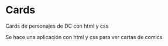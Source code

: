 # Cards
Cards de personajes de DC con html y css

Se hace una aplicación con html y css para ver cartas de comics
